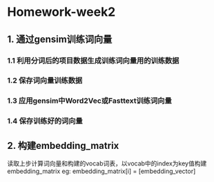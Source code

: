 # Homework-week2
## 1. 通过gensim训练词向量
### 1.1 利用分词后的项目数据生成训练词向量用的训练数据
### 1.2 保存词向量训练数据
### 1.3 应用gensim中Word2Vec或Fasttext训练词向量
### 1.4 保存训练好的词向量

## 2. 构建embedding_matrix
读取上步计算词向量和构建的vocab词表，以vocab中的index为key值构建embedding_matrix
eg: embedding_matrix[i] = [embedding_vector]